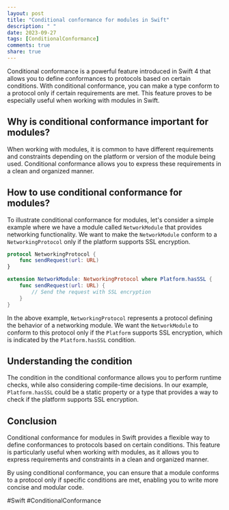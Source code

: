 ```yaml
---
layout: post
title: "Conditional conformance for modules in Swift"
description: " "
date: 2023-09-27
tags: [ConditionalConformance]
comments: true
share: true
---
```


Conditional conformance is a powerful feature introduced in Swift 4 that allows you to define conformances to protocols based on certain conditions. With conditional conformance, you can make a type conform to a protocol only if certain requirements are met. This feature proves to be especially useful when working with modules in Swift.

## Why is conditional conformance important for modules?

When working with modules, it is common to have different requirements and constraints depending on the platform or version of the module being used. Conditional conformance allows you to express these requirements in a clean and organized manner.

## How to use conditional conformance for modules?

To illustrate conditional conformance for modules, let's consider a simple example where we have a module called `NetworkModule` that provides networking functionality. We want to make the `NetworkModule` conform to a `NetworkingProtocol` only if the platform supports SSL encryption.

```swift
protocol NetworkingProtocol {
    func sendRequest(url: URL)
}

extension NetworkModule: NetworkingProtocol where Platform.hasSSL {
    func sendRequest(url: URL) {
        // Send the request with SSL encryption
    }
}
```

In the above example, `NetworkingProtocol` represents a protocol defining the behavior of a networking module. We want the `NetworkModule` to conform to this protocol only if the `Platform` supports SSL encryption, which is indicated by the `Platform.hasSSL` condition.

## Understanding the condition

The condition in the conditional conformance allows you to perform runtime checks, while also considering compile-time decisions. In our example, `Platform.hasSSL` could be a static property or a type that provides a way to check if the platform supports SSL encryption.

## Conclusion

Conditional conformance for modules in Swift provides a flexible way to define conformances to protocols based on certain conditions. This feature is particularly useful when working with modules, as it allows you to express requirements and constraints in a clean and organized manner.

By using conditional conformance, you can ensure that a module conforms to a protocol only if specific conditions are met, enabling you to write more concise and modular code.

#Swift #ConditionalConformance
